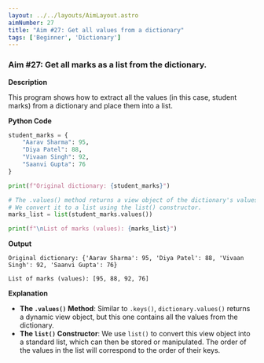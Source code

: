```yaml
---
layout: ../../layouts/AimLayout.astro
aimNumber: 27
title: "Aim #27: Get all values from a dictionary"
tags: ['Beginner', 'Dictionary']
---
```


### Aim #27: Get all marks as a list from the dictionary.

**Description**

This program shows how to extract all the values (in this case, student marks) from a dictionary and place them into a list.

**Python Code**

```python
student_marks = {
    "Aarav Sharma": 95,
    "Diya Patel": 88,
    "Vivaan Singh": 92,
    "Saanvi Gupta": 76
}

print(f"Original dictionary: {student_marks}")

# The .values() method returns a view object of the dictionary's values.
# We convert it to a list using the list() constructor.
marks_list = list(student_marks.values())

print(f"\nList of marks (values): {marks_list}")
```

**Output**

```text
Original dictionary: {'Aarav Sharma': 95, 'Diya Patel': 88, 'Vivaan Singh': 92, 'Saanvi Gupta': 76}

List of marks (values): [95, 88, 92, 76]
```

**Explanation**

- **The `.values()` Method**: Similar to `.keys()`, `dictionary.values()` returns a dynamic view object, but this one contains all the values from the dictionary.
- **The `list()` Constructor**: We use `list()` to convert this view object into a standard list, which can then be stored or manipulated. The order of the values in the list will correspond to the order of their keys.

